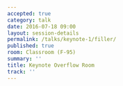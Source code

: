 ```yaml
---
accepted: true
category: talk
date: 2016-07-18 09:00
layout: session-details
permalink: /talks/keynote-1/filler/
published: true
room: Classroom (F-95)
summary: ''
title: Keynote Overflow Room
track: ''
---
```


